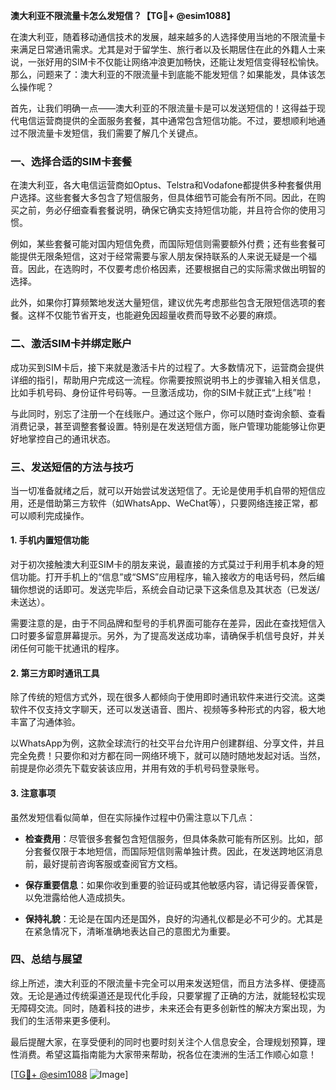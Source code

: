 **澳大利亚不限流量卡怎么发短信？【TG💪+ @esim1088】**

在澳大利亚，随着移动通信技术的发展，越来越多的人选择使用当地的不限流量卡来满足日常通讯需求。尤其是对于留学生、旅行者以及长期居住在此的外籍人士来说，一张好用的SIM卡不仅能让网络冲浪更加畅快，还能让发短信变得轻松愉快。那么，问题来了：澳大利亚的不限流量卡到底能不能发短信？如果能发，具体该怎么操作呢？

首先，让我们明确一点——澳大利亚的不限流量卡是可以发送短信的！这得益于现代电信运营商提供的全面服务套餐，其中通常包含短信功能。不过，要想顺利地通过不限流量卡发短信，我们需要了解几个关键点。

### **一、选择合适的SIM卡套餐**

在澳大利亚，各大电信运营商如Optus、Telstra和Vodafone都提供多种套餐供用户选择。这些套餐大多包含了短信服务，但具体细节可能会有所不同。因此，在购买之前，务必仔细查看套餐说明，确保它确实支持短信功能，并且符合你的使用习惯。

例如，某些套餐可能对国内短信免费，而国际短信则需要额外付费；还有些套餐可能提供无限条短信，这对于经常需要与家人朋友保持联系的人来说无疑是一个福音。因此，在选购时，不仅要考虑价格因素，还要根据自己的实际需求做出明智的选择。

此外，如果你打算频繁地发送大量短信，建议优先考虑那些包含无限短信选项的套餐。这样不仅能节省开支，也能避免因超量收费而导致不必要的麻烦。

### **二、激活SIM卡并绑定账户**

成功买到SIM卡后，接下来就是激活卡片的过程了。大多数情况下，运营商会提供详细的指引，帮助用户完成这一流程。你需要按照说明书上的步骤输入相关信息，比如手机号码、身份证件号码等。一旦激活成功，你的SIM卡就正式“上线”啦！

与此同时，别忘了注册一个在线账户。通过这个账户，你可以随时查询余额、查看消费记录，甚至调整套餐设置。特别是在发送短信方面，账户管理功能能够让你更好地掌控自己的通讯状态。

### **三、发送短信的方法与技巧**

当一切准备就绪之后，就可以开始尝试发送短信了。无论是使用手机自带的短信应用，还是借助第三方软件（如WhatsApp、WeChat等），只要网络连接正常，都可以顺利完成操作。

#### **1. 手机内置短信功能**

对于初次接触澳大利亚SIM卡的朋友来说，最直接的方式莫过于利用手机本身的短信功能。打开手机上的“信息”或“SMS”应用程序，输入接收方的电话号码，然后编辑你想说的话即可。发送完毕后，系统会自动记录下这条信息及其状态（已发送/未送达）。

需要注意的是，由于不同品牌和型号的手机界面可能存在差异，因此在查找短信入口时要多留意屏幕提示。另外，为了提高发送成功率，请确保手机信号良好，并关闭任何可能干扰通讯的程序。

#### **2. 第三方即时通讯工具**

除了传统的短信方式外，现在很多人都倾向于使用即时通讯软件来进行交流。这类软件不仅支持文字聊天，还可以发送语音、图片、视频等多种形式的内容，极大地丰富了沟通体验。

以WhatsApp为例，这款全球流行的社交平台允许用户创建群组、分享文件，并且完全免费！只要你和对方都在同一网络环境下，就可以随时随地发起对话。当然，前提是你必须先下载安装该应用，并用有效的手机号码登录账号。

#### **3. 注意事项**

虽然发短信看似简单，但在实际操作过程中仍需注意以下几点：

- **检查费用**：尽管很多套餐包含短信服务，但具体条款可能有所区别。比如，部分套餐仅限于本地短信，而国际短信则需单独计费。因此，在发送跨地区消息前，最好提前咨询客服或查阅官方文档。
  
- **保存重要信息**：如果你收到重要的验证码或其他敏感内容，请记得妥善保管，以免泄露给他人造成损失。

- **保持礼貌**：无论是在国内还是国外，良好的沟通礼仪都是必不可少的。尤其是在紧急情况下，清晰准确地表达自己的意图尤为重要。

### **四、总结与展望**

综上所述，澳大利亚的不限流量卡完全可以用来发送短信，而且方法多样、便捷高效。无论是通过传统渠道还是现代化手段，只要掌握了正确的方法，就能轻松实现无障碍交流。同时，随着科技的进步，未来还会有更多创新性的解决方案出现，为我们的生活带来更多便利。

最后提醒大家，在享受便利的同时也要时刻关注个人信息安全，合理规划预算，理性消费。希望这篇指南能为大家带来帮助，祝各位在澳洲的生活工作顺心如意！

[[TG💪+ @esim1088](https://t.me/s/esim1088) ![Image](https://i.postimg.cc/4NQfJmqS/Snipaste-2025-05-13-00-14-12.png)]